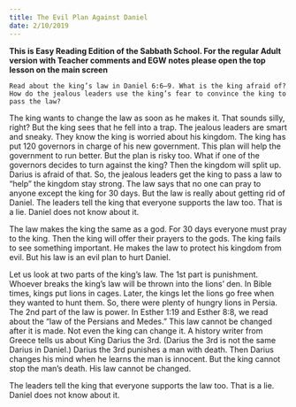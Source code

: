 ```yaml
---
title: The Evil Plan Against Daniel
date: 2/10/2019
---
```


 **This is Easy Reading Edition of the Sabbath School. For the regular Adult version with Teacher comments and EGW notes please open the top lesson on the main screen** 

`Read about the king’s law in Daniel 6:6–9. What is the king afraid of? How do the jealous leaders use the king’s fear to convince the king to pass the law?`

The king wants to change the law as soon as he makes it. That sounds silly, right? But the king sees that he fell into a trap. The jealous leaders are smart and sneaky. They know the king is worried about his kingdom. The king has put 120 governors in charge of his new government. This plan will help the government to run better. But the plan is risky too. What if one of the governors decides to turn against the king? Then the kingdom will split up. Darius is afraid of that. So, the jealous leaders get the king to pass a law to “help” the kingdom stay strong. The law says that no one can pray to anyone except the king for 30 days. But the law is really about getting rid of Daniel. The leaders tell the king that everyone supports the law too. That is a lie. Daniel does not know about it.

The law makes the king the same as a god. For 30 days everyone must pray to the king. Then the king will offer their prayers to the gods. The king fails to see something important. He makes the law to protect his kingdom from evil. But his law is an evil plan to hurt Daniel.

Let us look at two parts of the king’s law. The 1st part is punishment. Whoever breaks the king’s law will be thrown into the lions’ den. In Bible times, kings put lions in cages. Later, the kings let the lions go free when they wanted to hunt them. So, there were plenty of hungry lions in Persia. The 2nd part of the law is power. In Esther 1:19 and Esther 8:8, we read about the “law of the Persians and Medes.” This law cannot be changed after it is made. Not even the king can change it. A history writer from Greece tells us about King Darius the 3rd. (Darius the 3rd is not the same Darius in Daniel.) Darius the 3rd punishes a man with death. Then Darius changes his mind when he learns the man is innocent. But the king cannot stop the man’s death. His law cannot be changed.

The leaders tell the king that everyone supports the law too. That is a lie. Daniel does not know about it.
